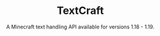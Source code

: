 <div align="center">
<center>

# TextCraft
A Minecraft text handling API available for versions 1.18 - 1.19.

</center>
</div>
